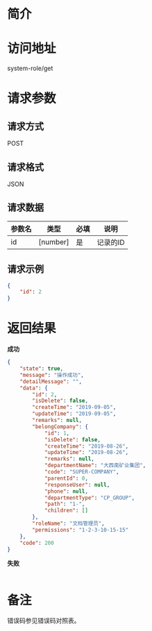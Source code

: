 # 简介

# 访问地址
system-role/get

# 请求参数

## 请求方式
POST

## 请求格式
JSON

## 请求数据
|参数名|类型|必填|说明|
|-|-|-|-|
|id|[number]|是|记录的ID|

## 请求示例
```json
{
    "id": 2
}
```

# 返回结果
**成功**
```json
{
    "state": true,
    "message": "操作成功",
    "detailMessage": "",
    "data": {
        "id": 2,
        "isDelete": false,
        "createTime": "2019-09-05",
        "updateTime": "2019-09-05",
        "remarks": null,
        "belongCompany": {
            "id": 1,
            "isDelete": false,
            "createTime": "2019-08-26",
            "updateTime": "2019-08-26",
            "remarks": null,
            "departmentName": "大西南矿业集团",
            "code": "SUPER-COMPANY",
            "parentId": 0,
            "responseUser": null,
            "phone": null,
            "departmentType": "CP_GROUP",
            "path": "1-",
            "children": []
        },
        "roleName": "文档管理员",
        "permissions": "1-2-3-10-15-15"
    },
    "code": 200
}
```

**失败**
```json
```

# 备注
错误码参见错误码对照表。